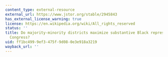 ```yaml
---
content_type: external-resource
external_url: https://www.jstor.org/stable/2945843
has_external_license_warning: true
license: https://en.wikipedia.org/wiki/All_rights_reserved
status: ''
title: Do majority-minority districts maximize substantive Black representation in
  Congress?
uid: ff1bc499-9ef3-475f-9d08-0e3e918a3219
wayback_url: ''
---
```

